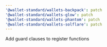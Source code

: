 ```yaml
---
'@wallet-standard/wallets-backpack': patch
'@wallet-standard/wallets-glow': patch
'@wallet-standard/wallets-phantom': patch
'@wallet-standard/wallets-solflare': patch
---
```


Add guard clauses to register functions
